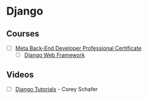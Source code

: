 # Django

## Courses

- [ ] [Meta Back-End Developer Professional Certificate](https://www.coursera.org/professional-certificates/meta-back-end-developer)
    - [ ] [Django Web Framework](https://www.coursera.org/learn/django-web-framework)

## Videos

- [ ] [Django Tutorials](https://www.youtube.com/playlist?list=PL-osiE80TeTtoQCKZ03TU5fNfx2UY6U4p) - Corey Schafer
